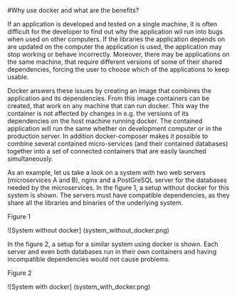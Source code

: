#Why use docker and what are the benefits?

If an application is developed and tested on a single machine, it is often difficult for the developer to find out why the application wil run into bugs when used on other computers. If the libraries the application depends on are updated on the computer the application is used, the application may stop working or behave incorrectly. Moreover, there may be applications on the same machine, that require different versions of some of their shared dependencies, forcing the user to choose which of the applications to keep usable. 

Docker answers these issues by creating an image that combines the application and its dependencies. From this image containers can be created, that work on any machine that can run docker. This way the container is not affected by changes in e.g. the versions of its dependencies on the host machine running docker. The contained application will run the same whether on development computer or in the production server. In addition docker-composer makes it possible to combine several contained micro-services (and their contained databases) together into a set of connected containers that are easily launched simultaneously.  

As an example, let us take a look on a system with two web servers (microservices A and B), nginx  and a PostGreSQL server for the databases needed by the microservices. In the figure 1, a setup without docker for this system is shown. The servers must have compatible dependencies, as they share all the libraries and binaries of the underlying system.

Figure 1

![System without docker]
(system_without_docker.png)

In the figure 2, a setup for a similar system using docker is shown. Each server and even both databases run in their own containers and having incompatible dependencies would not cause problems.


Figure 2

![System with docker]
(system_with_docker.png)




